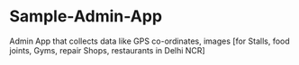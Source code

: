 # Sample-Admin-App
Admin App that collects data like GPS co-ordinates, images [for Stalls, food joints, Gyms, repair Shops, restaurants in Delhi NCR]
